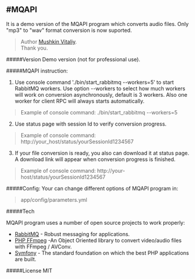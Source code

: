 #MQAPI
---
It is a demo version of the MQAPI program which converts audio files.
Only "mp3" to "wav" format conversion is now suported.

>Author [Mushkin Vitaliy].  
>Thank you.

#####Version
Demo version (not for professional use).

#####MQAPI instruction:

1. Use console command './bin/start_rabbitmq --workers=5' to start RabbitMQ workers.
Use option --workers to select how much workers will work on conversion asynchronously, default is 3 workers.
Also one worker for client RPC will always starts automatically.  
>Example of console command:
>./bin/start_rabbitmq --workers=5
2. Use status page with session Id to verify conversion progress.
>Example of console command:
>http://your_host/status/yourSessionId1234567
3. If your file conversion is ready, you also can download it at status page.
A download link will appear when conversion progress is finished.
>Example of console command:
>http://your-host/status/yourSessionId1234567

#####Config:
Your can change different options of MQAPI program in:
>app/config/parameters.yml

#####Tech

MQAPI program uses a number of open source projects to work properly:

* [RabbitMQ] - Robust messaging for applications.
* [PHP FFmpeg] -An Object Oriented library to convert video/audio files with FFmpeg / AVConv.
* [Symfony] - The standard foundation on which the best PHP applications are built.

#####License
MIT

[RabbitMQ]:https://www.rabbitmq.com
[PHP FFmpeg]: https://github.com/PHP-FFMpeg/PHP-FFMpeg
[Symfony]: http://symfony.com
[Mushkin Vitaliy]:https://github.com/mushkin-v
